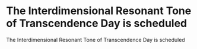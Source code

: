 # The Interdimensional Resonant Tone of Transcendence Day is scheduled

The Interdimensional Resonant Tone of Transcendence Day is scheduled
